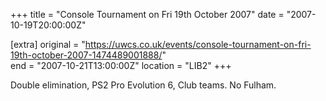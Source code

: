 +++
title = "Console Tournament on Fri 19th October 2007"
date = "2007-10-19T20:00:00Z"

[extra]
original = "https://uwcs.co.uk/events/console-tournament-on-fri-19th-october-2007-1474489001888/"    
end = "2007-10-21T13:00:00Z"
location = "LIB2"
+++

Double elimination, PS2 Pro Evolution 6, Club teams. No Fulham.

